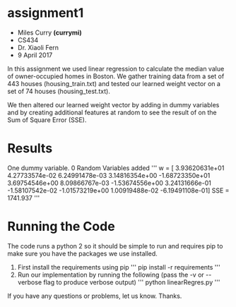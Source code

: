 # assignment1
- Miles Curry **(currymi)**
- CS434
- Dr. Xiaoli Fern
- 9 April 2017

In this assignment we used linear regression to calculate the median
value of owner-occupied homes in Boston. We gather training data from
a set of 443 houses (housing_train.txt) and tested our learned weight
vector on a set of 74 houses (housing_test.txt).

We then altered our learned weight vector by adding in dummy variables
and by creating additional features at random to see the result of on
the Sum of Square Error (SSE).

# Results

One dummy variable. 0 Random Variables added
'''
w = [  3.93620631e+01   4.27733574e-02   6.24991478e-03   3.14816354e+00
  -1.68723350e+01   3.69754546e+00   8.09866767e-03  -1.53674556e+00
   3.24131666e-01  -1.58107542e-02  -1.01573219e+00   1.00919488e-02
  -6.19491108e-01]
SSE = 1741.937
'''



# Running the Code
The code runs a python 2 so it should be simple to run and requires pip
to make sure you have the packages we use installed.
1. First install the requirements using pip
'''
pip install -r requirements
'''
2. Run our implementation by running the following (pass the -v or --verbose flag to produce verbose output)
'''
python linearRegres.py
'''

If you have any questions or problems, let us know. Thanks.
